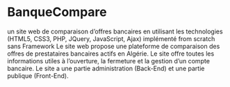 # BanqueCompare

un site web de comparaison d’offres bancaires en utilisant les technologies (HTML5, CSS3, PHP, JQuery,
JavaScript, Ajax) implémenté from scratch sans Framework
Le site web propose une plateforme de comparaison des offres de prestataires bancaires actifs en Algérie. Le site offre toutes les informations utiles à l’ouverture, la fermeture et la gestion d’un compte bancaire. Le site a une partie administration (Back-End) et une partie publique (Front-End).
